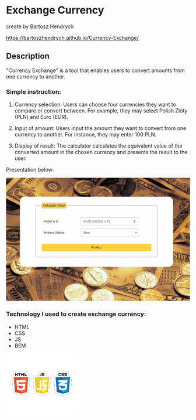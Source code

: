 # Exchange Currency
create by Bartosz Hendrych

https://bartoszhendrych.github.io/Currency-Exchange/

## Description 

"Currency Exchange" is a tool that enables users to convert amounts from one currency to another.

### Simple instruction: 

1. Currency selection: Users can choose four currencies they want to compare or convert between. For example, they may select Polish Zloty (PLN) and Euro (EUR).

2. Input of amount: Users input the amount they want to convert from one currency to another. For instance, they may enter 100 PLN.

3. Display of result: The calculator calculates the equivalent value of the converted amount in the chosen currency and presents the result to the user.

Presentation below:

![gif](image/Animation.gif)

### Technology I used to create exchange currency:
- HTML
- CSS
- JS
- BEM

![imagehtmlcssJS](image/obrazhtml1.png)
 
